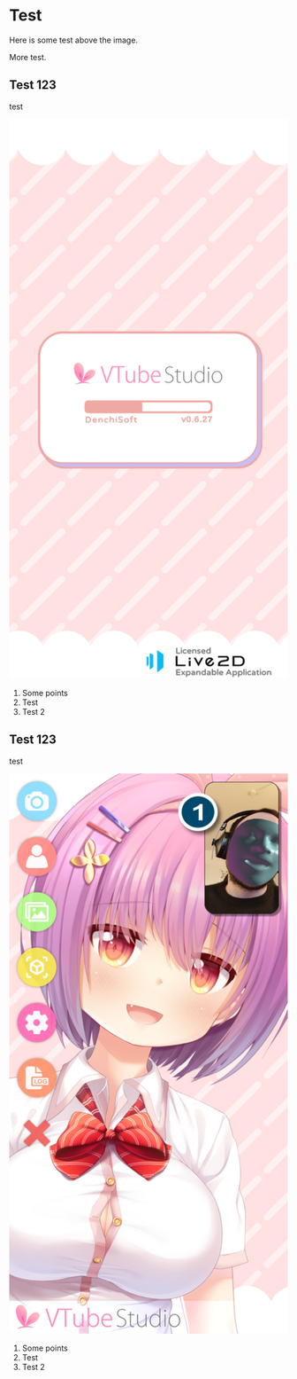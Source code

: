 # Test

Here is some test above the image.

More test.

## Test 123

test 

<img src="/images/vts_doc_screenshots/screenshot_0.png" class="img-responsive" alt="Test">

1. Some points
2. Test
3. Test 2

## Test 123

test 

<img src="/images/vts_doc_screenshots/screenshot_3.jpg" class="img-responsive" alt="Test">

1. Some points
2. Test
3. Test 2

